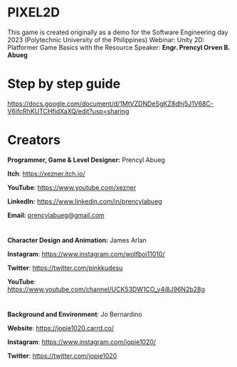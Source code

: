 # PIXEL2D
This game is created originally as a demo for the Software Engineering day 2023 (Polytechnic University of the Philippines) Webinar: Unity 2D: Platformer Game Basics with the Resource Speaker: **Engr. Prencyl Orven B. Abueg**

# Step by step guide
https://docs.google.com/document/d/1MtVZDNDeSgKZ8dhj5J1V68C-V6ifcRhKUTCHfidXaXQ/edit?usp=sharing

#
# Creators

**Programmer, Game & Level Designer:** Prencyl Abueg

**Itch**: https://xezner.itch.io/

**YouTube**: https://www.youtube.com/xezner

**LinkedIn:** https://www.linkedin.com/in/prencylabueg

**Email:** prencylabueg@gmail.com

#

**Character Design and Animation:** James Arlan

**Instagram**: https://www.instagram.com/wolfboi11010/

**Twitter**: https://twitter.com/pinkkudesu

**YouTube**:  https://www.youtube.com/channel/UCK53DW1CO_v4i8J96N2b28g

#

**Background and Environment**: Jo Bernardino

**Website**: https://jopie1020.carrd.co/

**Instagram**: https://www.instagram.com/jopie1020/

**Twitter**: https://twitter.com/jopie1020

